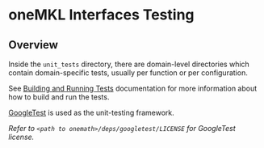 # oneMKL Interfaces Testing

## Overview
Inside the `unit_tests` directory, there are domain-level directories which contain domain-specific tests, usually per function or per configuration.

See [Building and Running Tests](https://oneapi-src.github.io/oneMKL/building_and_running_tests.html) documentation for more information about how to build and run the tests.

[GoogleTest](https://github.com/google/googletest) is used as the unit-testing framework.


*Refer to `<path to onemath>/deps/googletest/LICENSE` for GoogleTest license.*
